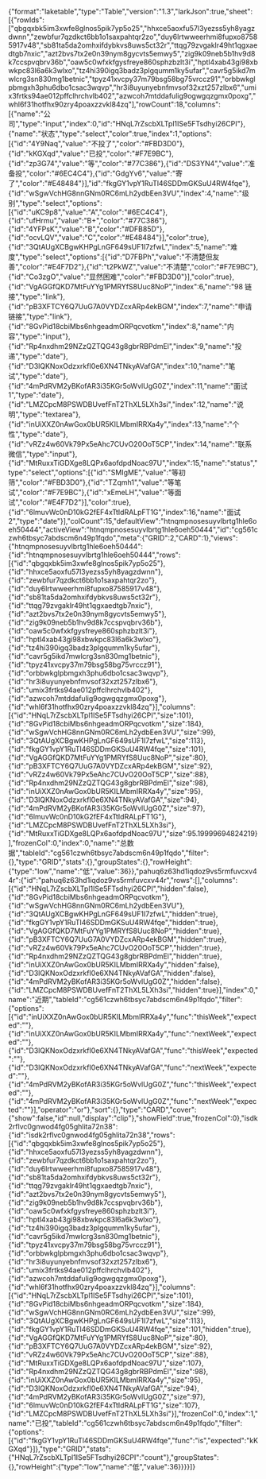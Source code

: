 {"format":"laketable","type":"Table","version":"1.3","larkJson":true,"sheet":[{"rowIds":["qbgqxbk5im3xwfe8glnos5pik7yp5o25","hhxce5aoxfu57l3yezss5yh8yagzdwnn","zewbfur7qzdkct6bb1o1saxpahtqr2zo","duy6lrtwweerhmi8fupxo87585917v48","sb81ta5da2omhxifdybkvs8uws5ct32r","ttqg79zvgaklr49ht1qgxaedtgb7nxic","azt2bvs7tx2e0n39nym8gycvts5emwy5","zig9k09neb5b1hv9d8k7ccspvqbrv36b","oaw5c0wfxkfgysfreye860sphzbzlt3i","hptl4xab43gi98xbwkpc83l6a6k3wlxo","tz4hi390igq3badz3plgqumm1ky5ufar","cavr5g5ikd7mwlcrg3sn830mg1betnic","tpyz41xvcpy37m79bsg58bg75vrccz91","orbbwkglpbmgxh3phu6dbo1csac3wqvp","hr3i8uyunyebnfmvsof32xzt257zlbx6","umix3frtks94ae012pffclhrchvlb402","azwcoh7mtddafulig9ogwgqzgmx0poxg","whl6f31hotfhx90zry4poaxzzvkl84zq"],"rowCount":18,"columns":[{"name":"公司","type":"input","index":0,"id":"HNqL7rZscbXLTpl1ISe5FTsdhyi26CPI"},{"name":"状态","type":"select","color":true,"index":1,"options":[{"id":"4Y9Naq","value":"不投了","color":"#FBD3D0"},{"id":"kKGXqd","value":"已投","color":"#F7E9BC"},{"id":"zp3G74","value":"等","color":"#77C386"},{"id":"DS3YN4","value":"准备投","color":"#6EC4C4"},{"id":"GdgYv6","value":"寄了","color":"#E48484"}],"id":"fkgGY1vpY1RuTl46SDDmGKSuU4RW4fqe"},{"id":"wSgwVchHG8nnGNm0RC6mLh2ydbEen3VU","index":4,"name":"级别","type":"select","options":[{"id":"uKC9p8","value":"A","color":"#6EC4C4"},{"id":"ufHrmu","value":"B+","color":"#77C386"},{"id":"4YFPsK","value":"B","color":"#DFB85D"},{"id":"ocvLQV","value":"C","color":"#E48484"}],"color":true},{"id":"3QtAUgXCBgwKHPgLnGF649sUF1I7zfwL","index":5,"name":"难度","type":"select","options":[{"id":"D7FBPh","value":"不清楚但友善","color":"#E4F7D2"},{"id":"t2PkWZ","value":"不清楚","color":"#F7E9BC"},{"id":"Co3zgO","value":"显然困难","color":"#FBD3D0"}],"color":true},{"id":"VgAGGfQKD7MtFuYYg1PMRYfS8Uuc8NoP","index":6,"name":"98 链接","type":"link"},{"id":"pB3XFTCY6Q7UuG7A0VYDZcxARp4ekBGM","index":7,"name":"申请链接","type":"link"},{"id":"8GvPid18cbiMbs6nhgeadmORPqcvotkm","index":8,"name":"内容","type":"input"},{"id":"Rp4nxdhm29NZzQZTQG43g8gbrRBPdmEl","index":9,"name":"投递","type":"date"},{"id":"D3lQKNoxOdzxrkfI0e6XN4TNkyAVafGA","index":10,"name":"笔试","type":"date"},{"id":"4mPdRVM2yBKofAR3i35KGr5oWvlUgG0Z","index":11,"name":"面试1","type":"date"},{"id":"LMZCpcM8PSWDBUvefFnT2ThXL5LXh3si","index":12,"name":"说明","type":"textarea"},{"id":"inUiXXZ0nAwGox0bUR5KILMbmIRRXa4y","index":13,"name":"个性","type":"date"},{"id":"vRZz4w60Vk79Px5eAhc7CUvO20OoT5CP","index":14,"name":"联系微信","type":"input"},{"id":"MtRuxxTiGDXge8LQPx6aofdpdNoac97U","index":15,"name":"status","type":"select","options":[{"id":"SMIgME","value":"等初筛","color":"#FBD3D0"},{"id":"TZqmh1","value":"等笔试","color":"#F7E9BC"},{"id":"xEmeLH","value":"等面试","color":"#E4F7D2"}],"color":true},{"id":"6lmuvWc0nD10kG2fEF4xTtIdRALpFT1G","index":16,"name":"面试2","type":"date"}],"colCount":15,"defaultView":"htnqmpnosesuyvlbrtg1hle6oeh50444","activeView":"htnqmpnosesuyvlbrtg1hle6oeh50444","id":"cg561czwh6tbsyc7abdscm6n49p1fqdo","meta":{"GRID":2,"CARD":1},"views":{"htnqmpnosesuyvlbrtg1hle6oeh50444":{"id":"htnqmpnosesuyvlbrtg1hle6oeh50444","rows":[{"id":"qbgqxbk5im3xwfe8glnos5pik7yp5o25"},{"id":"hhxce5aoxfu57l3yezss5yh8yagzdwnn"},{"id":"zewbfur7qzdkct6bb1o1saxpahtqr2zo"},{"id":"duy6lrtwweerhmi8fupxo87585917v48"},{"id":"sb81ta5da2omhxifdybkvs8uws5ct32r"},{"id":"ttqg79zvgaklr49ht1qgxaedtgb7nxic"},{"id":"azt2bvs7tx2e0n39nym8gycvts5emwy5"},{"id":"zig9k09neb5b1hv9d8k7ccspvqbrv36b"},{"id":"oaw5c0wfxkfgysfreye860sphzbzlt3i"},{"id":"hptl4xab43gi98xbwkpc83l6a6k3wlxo"},{"id":"tz4hi390igq3badz3plgqumm1ky5ufar"},{"id":"cavr5g5ikd7mwlcrg3sn830mg1betnic"},{"id":"tpyz41xvcpy37m79bsg58bg75vrccz91"},{"id":"orbbwkglpbmgxh3phu6dbo1csac3wqvp"},{"id":"hr3i8uyunyebnfmvsof32xzt257zlbx6"},{"id":"umix3frtks94ae012pffclhrchvlb402"},{"id":"azwcoh7mtddafulig9ogwgqzgmx0poxg"},{"id":"whl6f31hotfhx90zry4poaxzzvkl84zq"}],"columns":[{"id":"HNqL7rZscbXLTpl1ISe5FTsdhyi26CPI","size":101},{"id":"8GvPid18cbiMbs6nhgeadmORPqcvotkm","size":184},{"id":"wSgwVchHG8nnGNm0RC6mLh2ydbEen3VU","size":99},{"id":"3QtAUgXCBgwKHPgLnGF649sUF1I7zfwL","size":113},{"id":"fkgGY1vpY1RuTl46SDDmGKSuU4RW4fqe","size":101},{"id":"VgAGGfQKD7MtFuYYg1PMRYfS8Uuc8NoP","size":80},{"id":"pB3XFTCY6Q7UuG7A0VYDZcxARp4ekBGM","size":92},{"id":"vRZz4w60Vk79Px5eAhc7CUvO20OoT5CP","size":88},{"id":"Rp4nxdhm29NZzQZTQG43g8gbrRBPdmEl","size":98},{"id":"inUiXXZ0nAwGox0bUR5KILMbmIRRXa4y","size":95},{"id":"D3lQKNoxOdzxrkfI0e6XN4TNkyAVafGA","size":94},{"id":"4mPdRVM2yBKofAR3i35KGr5oWvlUgG0Z","size":97},{"id":"6lmuvWc0nD10kG2fEF4xTtIdRALpFT1G"},{"id":"LMZCpcM8PSWDBUvefFnT2ThXL5LXh3si"},{"id":"MtRuxxTiGDXge8LQPx6aofdpdNoac97U","size":95.19999694824219}],"frozenCol":0,"index":0,"name":"总数据","tableId":"cg561czwh6tbsyc7abdscm6n49p1fqdo","filter":{},"type":"GRID","stats":{},"groupStates":{},"rowHeight":{"type":"low","name":"低","value":36}},"pahuq6z63hd1iqdoz9vs5rmfuvcxv44r":{"id":"pahuq6z63hd1iqdoz9vs5rmfuvcxv44r","rows":[],"columns":[{"id":"HNqL7rZscbXLTpl1ISe5FTsdhyi26CPI","hidden":false},{"id":"8GvPid18cbiMbs6nhgeadmORPqcvotkm"},{"id":"wSgwVchHG8nnGNm0RC6mLh2ydbEen3VU"},{"id":"3QtAUgXCBgwKHPgLnGF649sUF1I7zfwL","hidden":true},{"id":"fkgGY1vpY1RuTl46SDDmGKSuU4RW4fqe","hidden":true},{"id":"VgAGGfQKD7MtFuYYg1PMRYfS8Uuc8NoP","hidden":true},{"id":"pB3XFTCY6Q7UuG7A0VYDZcxARp4ekBGM","hidden":true},{"id":"vRZz4w60Vk79Px5eAhc7CUvO20OoT5CP","hidden":true},{"id":"Rp4nxdhm29NZzQZTQG43g8gbrRBPdmEl","hidden":true},{"id":"inUiXXZ0nAwGox0bUR5KILMbmIRRXa4y","hidden":false},{"id":"D3lQKNoxOdzxrkfI0e6XN4TNkyAVafGA","hidden":false},{"id":"4mPdRVM2yBKofAR3i35KGr5oWvlUgG0Z","hidden":false},{"id":"LMZCpcM8PSWDBUvefFnT2ThXL5LXh3si","hidden":true}],"index":0,"name":"近期","tableId":"cg561czwh6tbsyc7abdscm6n49p1fqdo","filter":{"options":[{"id":"inUiXXZ0nAwGox0bUR5KILMbmIRRXa4y","func":"thisWeek","expected":""},{"id":"inUiXXZ0nAwGox0bUR5KILMbmIRRXa4y","func":"nextWeek","expected":""},{"id":"D3lQKNoxOdzxrkfI0e6XN4TNkyAVafGA","func":"thisWeek","expected":""},{"id":"D3lQKNoxOdzxrkfI0e6XN4TNkyAVafGA","func":"nextWeek","expected":""},{"id":"4mPdRVM2yBKofAR3i35KGr5oWvlUgG0Z","func":"thisWeek","expected":""},{"id":"4mPdRVM2yBKofAR3i35KGr5oWvlUgG0Z","func":"nextWeek","expected":""}],"operator":"or"},"sort":{},"type":"CARD","cover":{"show":false,"id":null,"display":"clip"},"showField":true,"frozenCol":0},"isdk2rflvc0gnwod4fg05ghlita72n38":{"id":"isdk2rflvc0gnwod4fg05ghlita72n38","rows":[{"id":"qbgqxbk5im3xwfe8glnos5pik7yp5o25"},{"id":"hhxce5aoxfu57l3yezss5yh8yagzdwnn"},{"id":"zewbfur7qzdkct6bb1o1saxpahtqr2zo"},{"id":"duy6lrtwweerhmi8fupxo87585917v48"},{"id":"sb81ta5da2omhxifdybkvs8uws5ct32r"},{"id":"ttqg79zvgaklr49ht1qgxaedtgb7nxic"},{"id":"azt2bvs7tx2e0n39nym8gycvts5emwy5"},{"id":"zig9k09neb5b1hv9d8k7ccspvqbrv36b"},{"id":"oaw5c0wfxkfgysfreye860sphzbzlt3i"},{"id":"hptl4xab43gi98xbwkpc83l6a6k3wlxo"},{"id":"tz4hi390igq3badz3plgqumm1ky5ufar"},{"id":"cavr5g5ikd7mwlcrg3sn830mg1betnic"},{"id":"tpyz41xvcpy37m79bsg58bg75vrccz91"},{"id":"orbbwkglpbmgxh3phu6dbo1csac3wqvp"},{"id":"hr3i8uyunyebnfmvsof32xzt257zlbx6"},{"id":"umix3frtks94ae012pffclhrchvlb402"},{"id":"azwcoh7mtddafulig9ogwgqzgmx0poxg"},{"id":"whl6f31hotfhx90zry4poaxzzvkl84zq"}],"columns":[{"id":"HNqL7rZscbXLTpl1ISe5FTsdhyi26CPI","size":101},{"id":"8GvPid18cbiMbs6nhgeadmORPqcvotkm","size":184},{"id":"wSgwVchHG8nnGNm0RC6mLh2ydbEen3VU","size":99},{"id":"3QtAUgXCBgwKHPgLnGF649sUF1I7zfwL","size":113},{"id":"fkgGY1vpY1RuTl46SDDmGKSuU4RW4fqe","size":101,"hidden":true},{"id":"VgAGGfQKD7MtFuYYg1PMRYfS8Uuc8NoP","size":80},{"id":"pB3XFTCY6Q7UuG7A0VYDZcxARp4ekBGM","size":92},{"id":"vRZz4w60Vk79Px5eAhc7CUvO20OoT5CP","size":88},{"id":"MtRuxxTiGDXge8LQPx6aofdpdNoac97U","size":107},{"id":"Rp4nxdhm29NZzQZTQG43g8gbrRBPdmEl","size":98},{"id":"inUiXXZ0nAwGox0bUR5KILMbmIRRXa4y","size":95},{"id":"D3lQKNoxOdzxrkfI0e6XN4TNkyAVafGA","size":94},{"id":"4mPdRVM2yBKofAR3i35KGr5oWvlUgG0Z","size":97},{"id":"6lmuvWc0nD10kG2fEF4xTtIdRALpFT1G","size":107},{"id":"LMZCpcM8PSWDBUvefFnT2ThXL5LXh3si"}],"frozenCol":0,"index":1,"name":"已投","tableId":"cg561czwh6tbsyc7abdscm6n49p1fqdo","filter":{"options":[{"id":"fkgGY1vpY1RuTl46SDDmGKSuU4RW4fqe","func":"is","expected":"kKGXqd"}]},"type":"GRID","stats":{"HNqL7rZscbXLTpl1ISe5FTsdhyi26CPI":"count"},"groupStates":{},"rowHeight":{"type":"low","name":"低","value":36}}}}]}
